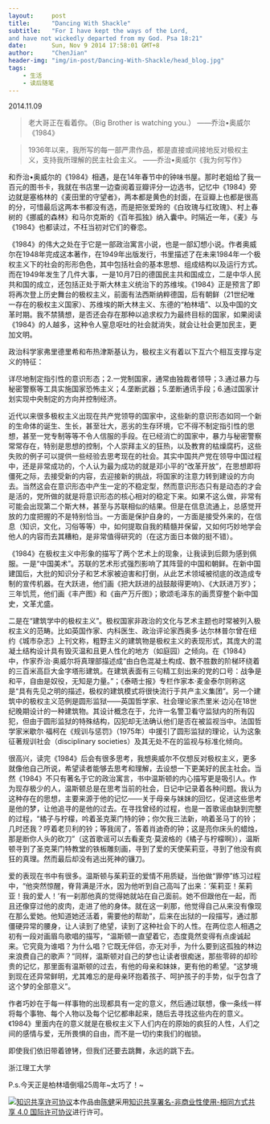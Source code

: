 ```yaml
---
layout:     post
title:      "Dancing With Shackle"
subtitle:   "For I have kept the ways of the Lord,
and have not wickedly departed from my God. Psa 18:21"
date:       Sun, Nov 9 2014 17:58:01 GMT+8
author:     "ChenJian"
header-img: "img/in-post/Dancing-With-Shackle/head_blog.jpg"
tags:
    - 生活
    - 读后随笔
---
```


2014.11.09

> 老大哥正在看着你。（Big Brother is watching you.）
>  ——乔治•奥威尔《1984》


> 1936年以来，我所写的每一部严肃作品，都是直接或间接地反对极权主义，支持我所理解的民主社会主义。
> ——乔治•奥威尔《我为何写作》


和乔治•奥威尔的《1984》相遇，是在14年春节中的钟味书屋。那时老姐给了我一百元的图书卡，我就在书店里一边查阅着豆瓣评分一边选书，记忆中《1984》旁边就是塞格林的《麦田里的守望者》，两本都是黄色的封面，在豆瓣上也都是很高的分，可惜最后这两本书都没有选，而是把张爱玲的《白玫瑰与红玫瑰》、村上春树的《挪威的森林》和马尔克斯的《百年孤独》纳入囊中。时隔近一年，《麦》与《1984》也都读过，不枉当初对它们的眷恋。

《1984》的伟大之处在于它是一部政治寓言小说，也是一部幻想小说。作者奥威尔在1948年完成这本著作，在1949年出版发行，书里描述了在未来1984年一个极权主义下的社会的形形色色，其中包括社会的基本思想、组成结构以及运行方式。而在1949年发生了几件大事，一是10月7日的德国民主共和国成立，二是中华人民共和国的成立，还包括正处于斯大林主义统治下的苏维埃。《1984》正是预言了即将再次登上历史舞台的极权主义，前面有法西斯纳粹德国，后有朝鲜（21世纪唯一存在的极权主义国家）、苏维埃的斯大林主义、东德的“柏林墙”、以及中国的文革时期。我不禁猜想，是否还会存在那种以追求权力为最终目标的国家，如果阅读《1984》的人越多，这种令人窒息呕吐的社会就消失，就会让社会更加民主，更加文明。

政治科学家弗里德里希和布热津斯基认为，极权主义有着以下互六个相互支撑与定义的特征：

详尽地制定指引性的意识形态；2.一党制国家，通常由独裁者领导；3.通过暴力与秘密警察等工具实施国家恐怖主义；4.垄断武器；5.垄断通讯手段；6.通过国家计划实现中央制定的方向并控制经济。

近代以来很多极权主义出现在共产党领导的国家中，这些新的意识形态如同一个新的生命体的诞生、生长，甚至壮大，恶劣的生存环境，它不得不制定指引性的思想，甚至一党专制等等不令人信服的手段。在已经消亡的国家中，暴力与秘密警察常常存在，特别是思想的控制，个人崇拜主义的狂热，以及教育的枯燥腐朽，这些失败的例子可以提供一些经验去思考现在的社会。其实中国共产党在领导中国过程中，还是非常成功的，个人认为最为成功的就是邓小平的“改革开放”，在思想即将僵死之际，去接受新的内容，去迎接新的挑战，将国家的注意力转到建设的方向去。当然这会在意识形态中产生一定的不稳定型，然而意识形态只有是动态的才会是活的，党所做的就是将意识形态的核心相对的稳定下来。如果不这么做，非常有可能会出现第二个斯大林，甚至与苏联相似的结果。但是在信息流通上，总感觉开放的力度把握的不是特别恰当。一方面是保护自身的，一方面是接受外来的，在信息（知识，文化，习俗等等）中，如何提取自我的精髓并保留，又如何巧妙地学会他人的内容而去其糟粕，是非常值得研究的（在这方面日本做的挺不错）。

《1984》在极权主义中形象的描写了两个艺术上的现象，让我读到后颇为感到佩服。一是“中国美术”。苏联的艺术形式强烈影响了其阵营的中国和朝鲜。在新中国建国后，大批的知识分子和艺术家被迫害和打倒，从此艺术领域被彻底的改造成专制的宣传机器。在大跃进，他们画《把大跃进的战鼓敲得更响》、《大跃进万岁》；三年饥荒，他们画《丰产图》和《亩产万斤图》；歌颂毛泽东的画贯穿整个新中国史，文革尤盛。

二是在“建筑学中的极权主义”。极权国家非政治的文化与艺术主题也时常被列入极权主义的范畴。比如英国作家、内科医生、政治评论家西奥多·达尔林普尔曾在纽约《城市杂志》上刊文称，粗野主义的建筑物是极权主义的表现形式，其庞大的混凝土结构设计具有毁灭温和且更人性化的地方（如庭园）之倾向。在《1984》中，作家乔治·奥威尔将真理部描述成“由白色混凝土构成、数不胜数的阶梯环绕着的三百米高巨大金字塔形建筑。在建筑表面有三句精工刻出来的党的口号：战争是和平，自由是奴役，无知是力量。”；《泰晤士报》专栏作家本·麦金泰尔则称这是“具有先见之明的描述，极权的建筑模式将很快流行于共产主义集团”。另一个建筑中的极权主义范例是圆形监狱——英国哲学家、社会理论家杰里米·边沁在18世纪晚期设计的一种建筑物。其设计概念在于，允许一名警卫看守监狱内的所有囚犯，但由于圆形监狱的特殊结构，囚犯却无法确认他们是否在被监视当中。法国哲学家米歇尔·福柯在《规训与惩罚》（1975年）中援引了圆形监狱的理论，认为这象征著规训社会（disciplinary societies）及其无处不在的监视与标准化倾向。

很高兴，读完《1984》后会有很多思考，我想奥威尔不仅想反对极权主义，更多就像他自己所说，希望读者能够去思考和理解，去设想一下更美好的民主社会。当然《1984》不只有著名于它的政治寓言，书中温斯顿的内心描写更是吸引人。作为现存极少的人，温斯顿总是在思考当前的社会，日记中记录着各种问题。我认为这种存在的思想，主要来源于他的记忆——关于母亲与妹妹的回忆，促进这些思考是他的梦，让他追寻的是他的过去。在寻找曾经的过程，也是一首歌谣由缺到完整的过程，“橘子与柠檬，吟着圣克莱门特的钟；你欠我三法新，响着圣马丁的铃；几时还我？哼着老贝利的铃；等我阔了，答着肖迪奇的钟；这是亮你床头的蜡烛，那是断你人头的砍刀”（这首歌谣可以去看麦克·莫波格的《橘子与柠檬啊》），温斯顿寻到了圣克莱门特教堂的铁板雕刻画，寻到了爱的天使茱莉亚，寻到了他没有疯狂的真理。然而最后却没有逃出死神的镰刀。

爱的表现在书中有很多。温斯顿与茱莉亚的爱情不用质疑，当他做“罪停”练习过程中，“他突然惊醒，脊背满是汗水，因为他听到自己高叫了出来：‘茱莉亚！茱莉亚！我的爱人！’有一刹那他真的觉得她就站在自己面前。她不但跟他在一起，而且还像穿过他的皮肉，走进了他的身体。就在这一刹那，他觉得自己从来没有像现在那么爱她。他知道她还活着，需要他的帮助”，后来在出狱的一段描写，通过那僵硬异常的腰身，让人读到了绝望，读到了这种社会下的人性。在两位恋人相遇之初有一段对画眉鸟歌唱的描写，“温斯顿一直望着它，态度竟然变得有点虔诚起来。它究竟为谁唱？为什么唱？它既无伴侣，亦无对手，为什么要到这孤独的林边来浪费自己的歌声？”同样，温斯顿对自己的梦也让读者很痴迷，那些零碎的却珍贵的记忆，那里面有温斯顿的过去，有他的母亲和妹妹，更有他的希望。“这梦境到现在还异常鲜明，尤其难忘的是母亲环抱着孩子、呵护孩子的手势，似乎包含了这个梦的全部意义”。

作者巧妙在于每一样事物的出现都具有一定的意义，然后通过联想，像一条线一样将每个事物、每个人物以及每个记忆都串起来，随后去寻找这些内在的意义。《1984》里面内在的意义就是在极权主义下人们内在的原始的疯狂的人性，人们之间的感情与爱，无所畏惧的自由，而不是一切约束我们的枷锁。

即使我们依旧带着镣铐，但我们还要去跳舞，永远的跳下去。

浙江理工大学

P.s.今天正是柏林墙倒塌25周年~太巧了！~

<a rel="license" href="http://creativecommons.org/licenses/by-nc-sa/4.0/"><img alt="知识共享许可协议" style="border-width:0" src="https://i.creativecommons.org/l/by-nc-sa/4.0/88x31.png" /></a>本作品由<a xmlns:cc="http://creativecommons.org/ns#" href="https://o-my-chenjian.com/2014/11/09/Dancing-With-Shackle/" property="cc:attributionName" rel="cc:attributionURL">陈健</a>采用<a rel="license" href="http://creativecommons.org/licenses/by-nc-sa/4.0/">知识共享署名-非商业性使用-相同方式共享 4.0 国际许可协议</a>进行许可。
